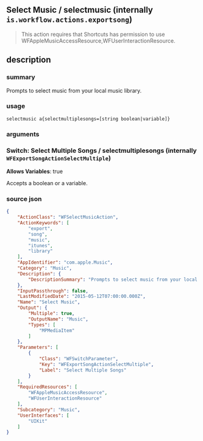 
## Select Music / selectmusic (internally `is.workflow.actions.exportsong`)


> This action requires that Shortcuts has permission to use WFAppleMusicAccessResource,WFUserInteractionResource.


## description
### summary
Prompts to select music from your local music library.


### usage
`selectmusic a{selectmultiplesongs=[string boolean|variable]}`

### arguments
### Switch: Select Multiple Songs / selectmultiplesongs (internally `WFExportSongActionSelectMultiple`)
**Allows Variables**: true



Accepts a boolean
or a variable.

### source json

```json
{
	"ActionClass": "WFSelectMusicAction",
	"ActionKeywords": [
		"export",
		"song",
		"music",
		"itunes",
		"library"
	],
	"AppIdentifier": "com.apple.Music",
	"Category": "Music",
	"Description": {
		"DescriptionSummary": "Prompts to select music from your local music library."
	},
	"InputPassthrough": false,
	"LastModifiedDate": "2015-05-12T07:00:00.000Z",
	"Name": "Select Music",
	"Output": {
		"Multiple": true,
		"OutputName": "Music",
		"Types": [
			"MPMediaItem"
		]
	},
	"Parameters": [
		{
			"Class": "WFSwitchParameter",
			"Key": "WFExportSongActionSelectMultiple",
			"Label": "Select Multiple Songs"
		}
	],
	"RequiredResources": [
		"WFAppleMusicAccessResource",
		"WFUserInteractionResource"
	],
	"Subcategory": "Music",
	"UserInterfaces": [
		"UIKit"
	]
}
```
